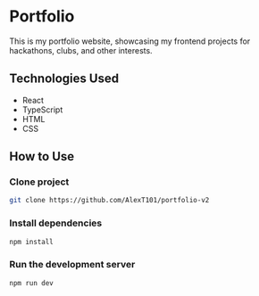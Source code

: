 # Portfolio

This is my portfolio website, showcasing my frontend projects for hackathons, clubs, and other interests.

## Technologies Used
- React
- TypeScript
- HTML
- CSS

## How to Use

### Clone project

```bash
git clone https://github.com/AlexT101/portfolio-v2
```

### Install dependencies

```bash
npm install
```

### Run the development server

```bash
npm run dev
```
